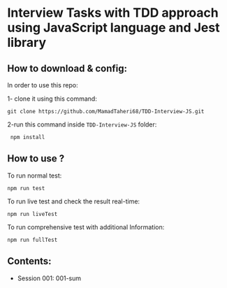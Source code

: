# Interview Tasks with TDD approach using JavaScript language and Jest library 

## How to download & config:

In order to use this repo:

1- clone it using this command:

    git clone https://github.com/MamadTaheri68/TDD-Interview-JS.git

2-run this command inside `TDD-Interview-JS` folder:

     npm install

## How to use ?

To run normal test: 

    npm run test

To run live test and check the result real-time: 

    npm run liveTest

To run comprehensive test with additional Information:

    npm run fullTest

## Contents:
 * Session 001: 001-sum
